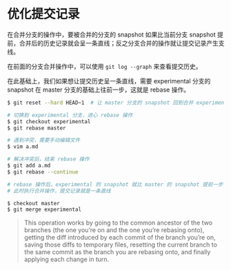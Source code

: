 # 优化提交记录

在合并分支的操作中，要被合并的分支的 snapshot 如果比当前分支 snapshot 提前，合并后的历史记录就会呈一条直线；反之分支合并的操作就让提交记录产生支线。

在前面的分支合并操作中，可以使用 `git log --graph` 来查看提交历史。

在此基础上，我们如果想让提交历史呈一条直线，需要 experimental 分支的 snapshot 在 master 分支的基础上往前一步，这就是 rebase 操作。

```bash
$ git reset --hard HEAD~1  # 让 master 分支的 snapshot 回到合并 experimental 分支前

# 切换到 experimental 分支，进心 rebase 操作
$ git checkout experimental
$ git rebase master

# 遇到冲突，需要手动编辑文件
$ vim a.md

# 解决冲突后，结束 rebase 操作
$ git add a.md
$ git rebase --continue

# rebase 操作后，experimental 的 snapshot 就比 master 的 snapshot 提前一步
# 此时执行合并操作，提交记录就是一条直线

$ checkout master 
$ git merge experimental
```

> This operation works by going to the common ancestor of the two branches (the one you’re on and the one you’re rebasing onto), getting the diff introduced by each commit of the branch you’re on, saving those diffs to temporary files, resetting the current branch to the same commit as the branch you are rebasing onto, and finally applying each change in turn.
